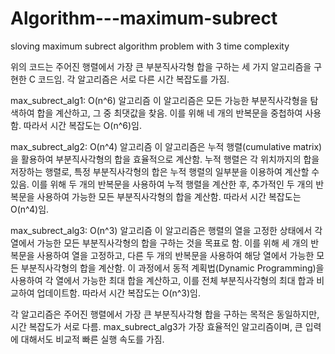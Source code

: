 # Algorithm---maximum-subrect
sloving maximum subrect algorithm problem with 3 time complexity


위의 코드는 주어진 행렬에서 가장 큰 부분직사각형 합을 구하는 세 가지 알고리즘을 구현한 C 코드임. 각 알고리즘은 서로 다른 시간 복잡도를 가짐.

max_subrect_alg1: O(n^6) 알고리즘
이 알고리즘은 모든 가능한 부분직사각형을 탐색하여 합을 계산하고, 그 중 최댓값을 찾음. 이를 위해 네 개의 반복문을 중첩하여 사용함. 따라서 시간 복잡도는 O(n^6)임.

max_subrect_alg2: O(n^4) 알고리즘
이 알고리즘은 누적 행렬(cumulative matrix)을 활용하여 부분직사각형의 합을 효율적으로 계산함. 누적 행렬은 각 위치까지의 합을 저장하는 행렬로, 특정 부분직사각형의 합은 누적 행렬의 일부분을 이용하여 계산할 수 있음. 이를 위해 두 개의 반복문을 사용하여 누적 행렬을 계산한 후, 추가적인 두 개의 반복문을 사용하여 가능한 모든 부분직사각형의 합을 계산함. 따라서 시간 복잡도는 O(n^4)임.

max_subrect_alg3: O(n^3) 알고리즘
이 알고리즘은 행렬의 열을 고정한 상태에서 각 열에서 가능한 모든 부분직사각형의 합을 구하는 것을 목표로 함. 이를 위해 세 개의 반복문을 사용하여 열을 고정하고, 다른 두 개의 반복문을 사용하여 해당 열에서 가능한 모든 부분직사각형의 합을 계산함. 이 과정에서 동적 계획법(Dynamic Programming)을 사용하여 각 열에서 가능한 최대 합을 계산하고, 이를 전체 부분직사각형의 최대 합과 비교하여 업데이트함. 따라서 시간 복잡도는 O(n^3)임.

각 알고리즘은 주어진 행렬에서 가장 큰 부분직사각형 합을 구하는 목적은 동일하지만, 시간 복잡도가 서로 다름. max_subrect_alg3가 가장 효율적인 알고리즘이며, 큰 입력에 대해서도 비교적 빠른 실행 속도를 가짐.
